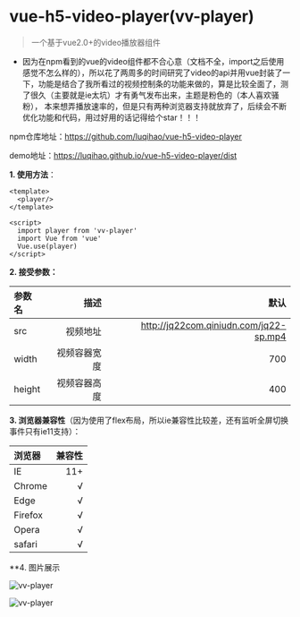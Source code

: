 # vue-h5-video-player(vv-player)

> 一个基于vue2.0+的video播放器组件

- 因为在npm看到的vue的video组件都不合心意（文档不全，import之后使用感觉不怎么样的），所以花了两周多的时间研究了video的api并用vue封装了一下，功能是结合了我所看过的视频控制条的功能来做的，算是比较全面了，测了很久（主要就是ie太坑）才有勇气发布出来，主题是粉色的（本人喜欢骚粉），
本来想弄播放速率的，但是只有两种浏览器支持就放弃了，后续会不断优化功能和代码，用过好用的话记得给个star！！！

npm仓库地址：https://github.com/luqihao/vue-h5-video-player

demo地址：https://luqihao.github.io/vue-h5-video-player/dist

**1. 使用方法**：

```
<template>
  <player/>
</template>

<script>
  import player from 'vv-player'
  import Vue from 'vue'
  Vue.use(player)
</script>
```

**2. 接受参数：**

| 参数名 | 描述 | 默认 |
| :-------- | --------:| --------:|
| src | 视频地址 | http://jq22com.qiniudn.com/jq22-sp.mp4 |
| width | 视频容器宽度 | 700 |
| height | 视频容器高度 | 400 |

**3. 浏览器兼容性**（因为使用了flex布局，所以ie兼容性比较差，还有监听全屏切换事件只有ie11支持）：

| 浏览器 | 兼容性|
| :-------- | --------:|
| IE | 11+ |
| Chrome | √ |
| Edge | √ |
| Firefox | √ |
| Opera | √ |
| safari | √ |

**4. 图片展示

![vv-player](https://luqihao.github.io/vue-h5-video-player/dist/demo.png)

![vv-player](https://luqihao.github.io/vue-h5-video-player/dist/demo1.png)
